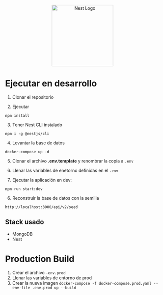 <p align="center">
  <a href="https://nestjs.com/" target="blank"><img src="https://nestjs.com/img/logo-small.svg" width="200" alt="Nest Logo" /></a>
</p>

# Ejecutar en desarrollo

1. Clonar el repositorio

2. Ejecutar
```
npm install
```

3. Tener Nest CLI instalado
```
npm i -g @nestjs/cli
```

4. Levantar la base de datos
```
docker-compose up -d
```

5. Clonar el archivo __.env.template__ y renombrar la copia a ```.env```

6. Llenar las variables de enetorno definidas en el ```.env```

7. Ejecutar la aplicación en dev:
```
npm run start:dev
```

6. Reconstruir la base de datos con la semilla
```
http://localhost:3000/api/v2/seed
```

## Stack usado
* MongoDB
* Nest

# Production Build
1. Crear el archivo ```-env.prod```
2. Llenar las variables de entorno de prod
3. Crear la nueva imagen 
```docker-compose -f docker-compose.prod.yaml --env-file .env.prod up --build```
